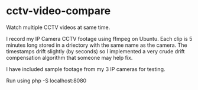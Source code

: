 # cctv-video-compare
Watch multiple CCTV videos at same time. 

I record my IP Camera CCTV footage using ffmpeg on Ubuntu. Each clip is 5 minutes long stored in a driectory with the same name as the camera. The timestamps drift slightly (by seconds) so I implemented a very crude drift compensation algorithm that someone may help fix.

I have included sample footage from my 3 IP cameras for testing.

Run using php -S localhost:8080
